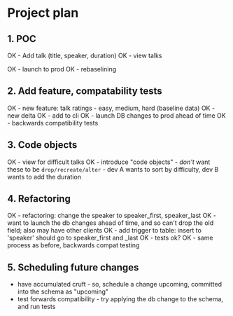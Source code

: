# Project plan

## 1. POC

OK - Add talk (title, speaker, duration)
OK - view talks

OK - launch to prod
OK - rebaselining


## 2. Add feature, compatability tests

OK - new feature: talk ratings - easy, medium, hard (baseline data)
OK - new delta
OK - add to cli
OK - launch DB changes to prod ahead of time
OK - backwards compatibility tests


## 3. Code objects

OK - view for difficult talks
OK - introduce "code objects" - _don't_ want these to be `drop/recreate/alter`
     - dev A wants to sort by difficulty, dev B wants to add the duration


## 4. Refactoring

OK - refactoring: change the speaker to speaker_first, speaker_last
OK - want to launch the db changes ahead of time, and so can't drop the old field; also may have other clients
OK - add trigger to table: insert to 'speaker' should go to speaker_first and _last
OK - tests ok?
OK - same process as before, backwards compat testing


## 5. Scheduling future changes

- have accumulated cruft - so, schedule a change upcoming, committed into the schema as "upcoming"
- test forwards compatibility - try applying the db change to the schema, and run tests

